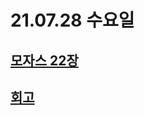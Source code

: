 # 21.07.28 수요일

## [모자스 22장](https://www.notion.so/22-1d4231d234ca43d0b18ce6e791e7c62b)

## [회고](https://www.notion.so/Daily-Log-efa2dcff83124a3d83d932b959d71afe)

